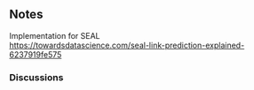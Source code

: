 ## Notes

Implementation for SEAL <br />
https://towardsdatascience.com/seal-link-prediction-explained-6237919fe575

### Discussions
